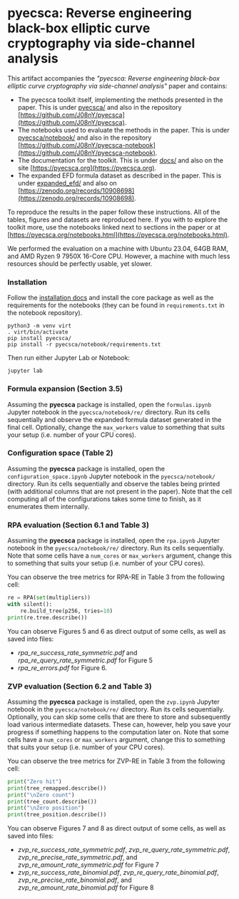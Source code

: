 # pyecsca: Reverse engineering black-box elliptic curve cryptography via side-channel analysis

This artifact accompanies the *"pyecsca: Reverse engineering black-box elliptic curve cryptography via side-channel analysis"*
paper and contains:
 - The pyecsca toolkit itself, implementing the methods presented in the paper. This is under [pyecsca/](pyecsca/) and also
   in the repository [https://github.com/J08nY/pyecsca](https://github.com/J08nY/pyecsca).
 - The notebooks used to evaluate the methods in the paper. This is under [pyecsca/notebook/](pyecsca/notebook/) and also
   in the repository [https://github.com/J08nY/pyecsca-notebook](https://github.com/J08nY/pyecsca-notebook).
 - The documentation for the toolkit. This is under [docs/](docs/) and also on the site [https://pyecsca.org](https://pyecsca.org).
 - The expanded EFD formula dataset as described in the paper. This is under [expanded_efd/](expanded_efd/) and also
   on [https://zenodo.org/records/10908698](https://zenodo.org/records/10908698).

To reproduce the results in the paper follow these instructions. All of the tables, figures and datasets
are reproduced here. If you with to explore the toolkit more, use the notebooks linked next to sections in the paper
or at [https://pyecsca.org/notebooks.html](https://pyecsca.org/notebooks.html).

We performed the evaluation on a machine with Ubuntu 23.04, 64GB RAM, and AMD Ryzen 9 7950X 16-Core CPU. However,
a machine with much less resources should be perfectly usable, yet slower.

### Installation

Follow the [installation docs](https://pyecsca.org/installation.html) and install the core package as well
as the requirements for the notebooks (they can be found in `requirements.txt` in the notebook repository).

```shell
python3 -m venv virt
. virt/bin/activate
pip install pyecsca/
pip install -r pyecsca/notebook/requirements.txt
```

Then run either Jupyter Lab or Notebook:
```shell
jupyter lab
```

### Formula expansion (Section 3.5)

Assuming the **pyecsca** package is installed, open the `formulas.ipynb` Jupyter notebook in the
`pyecsca/notebook/re/` directory. Run its cells sequentially and observe the expanded formula
dataset generated in the final cell. Optionally, change the `max_workers` value to something that
suits your setup (i.e. number of your CPU cores).

### Configuration space (Table 2)

Assuming the **pyecsca** package is installed, open the `configuration_space.ipynb` Jupyter notebook in the
`pyecsca/notebook/` directory. Run its cells sequentially and observe the tables being printed
(with additional columns that are not present in the paper). Note that the cell computing all of the configurations
takes some time to finish, as it enumerates them internally.

### RPA evaluation (Section 6.1 and Table 3)

Assuming the **pyecsca** package is installed, open the `rpa.ipynb` Jupyter notebook in the
`pyecsca/notebook/re/` directory. Run its cells sequentially. Note that some cells have a `num_cores`
or `max_workers` argument, change this to something that suits your setup (i.e. number of your CPU cores).

You can observe the tree metrics for RPA-RE in Table 3 from the following cell:

```python
re = RPA(set(multipliers))
with silent():
    re.build_tree(p256, tries=10)
print(re.tree.describe())
```

You can observe Figures 5 and 6 as direct output of some cells, as well as saved into files:
 - *rpa_re_success_rate_symmetric.pdf* and *rpa_re_query_rate_symmetric.pdf* for Figure 5
 - *rpa_re_errors.pdf* for Figure 6.

### ZVP evaluation (Section 6.2 and Table 3)

Assuming the **pyecsca** package is installed, open the `zvp.ipynb` Jupyter notebook in the
`pyecsca/notebook/re/` directory. Run its cells sequentially. Optionally, you can skip some
cells that are there to store and subsequently load various intermediate datasets. These can, 
however, help you save your progress if something happens to the computation later on. Note
that some cells have a `num_cores` or `max_workers` argument, change this to something that
suits your setup (i.e. number of your CPU cores).

You can observe the tree metrics for ZVP-RE in Table 3 from the following cell:

```python
print("Zero hit")
print(tree_remapped.describe())
print("\nZero count")
print(tree_count.describe())
print("\nZero position")
print(tree_position.describe())
```

You can observe Figures 7 and 8 as direct output of some cells, as well as saved into files:
 - *zvp_re_success_rate_symmetric.pdf*, *zvp_re_query_rate_symmetric.pdf*, *zvp_re_precise_rate_symmetric.pdf*, and *zvp_re_amount_rate_symmetric.pdf* for Figure 7
 - *zvp_re_success_rate_binomial.pdf*, *zvp_re_query_rate_binomial.pdf*, *zvp_re_precise_rate_binomial.pdf*, and *zvp_re_amount_rate_binomial.pdf* for Figure 8
